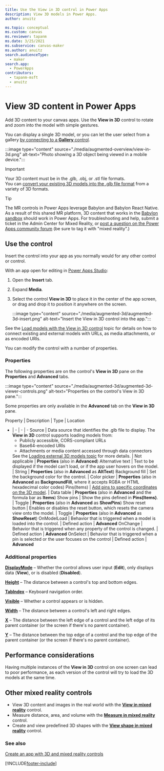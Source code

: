 ```yaml
---
title: Use the View in 3D control in Power Apps
description: View 3D models in Power Apps.
author: anuitz

ms.topic: conceptual
ms.custom: canvas
ms.reviewer: tapanm
ms.date: 3/25/2021
ms.subservice: canvas-maker
ms.author: anuitz
search.audienceType: 
  - maker
search.app: 
  - PowerApps
contributors:
  - tapanm-msft
  - anuitz
---
```


# View 3D content in Power Apps

Add 3D content to your canvas apps. Use the **View in 3D** control to rotate and zoom into the model with simple gestures.

You can display a single 3D model, or you can let the user select from a gallery [by connecting to a **Gallery** control](mixed-reality-component-view-3d-store.md).

:::image type="content" source="./media/augmented-overview/view-in-3d.png" alt-text="Photo showing a 3D object being viewed in a mobile device.":::


> [!IMPORTANT]
> Your 3D content must be in the .glb, .obj, or .stl file formats.  
> You can [convert your existing 3D models into the .glb file format](/dynamics365/mixed-reality/guides/3d-content-guidelines/) from a variety of 3D formats.

> [!TIP]
> The MR controls in Power Apps leverage Babylon and Babylon React Native. As a result of this shared MR platform, 3D content that works in the [Babylon sandbox](https://sandbox.babylonjs.com/) should work in Power Apps. For troubleshooting and help, submit a ticket in the Admin Center for Mixed Reality, or [post a question on the Power Apps community forum](https://powerusers.microsoft.com/t5/Get-Help-with-Power-Apps/ct-p/PA_General) (be sure to tag it with "mixed reality".)


## Use the control

Insert the control into your app as you normally would for any other control or control.

With an app open for editing in [Power Apps Studio](https://create.powerapps.com):

1. Open the **Insert** tab.
2. Expand **Media**.
3. Select the control **View in 3D** to place it in the center of the app screen, or drag and drop it to position it anywhere on the screen.


    :::image type="content" source="./media/augmented-3d/augmented-3d-insert.png" alt-text="Insert the View in 3D control into the app.":::

See the [Load models with the View in 3D control](mixed-reality-component-view-3d-store.md) topic for details on how to connect existing and external models with URLs, as media attachments, or as encoded URIs.

You can modify the control with a number of properties.

### Properties

The following properties are on the control's **View in 3D** pane on the **Properties** and **Advanced** tabs.



:::image type="content" source="./media/augmented-3d/augmented-3d-viewer-controls.png" alt-text="Properties on the control's View in 3D pane.":::

Some properties are only available in the **Advanced** tab on the **View in 3D** pane.

Property | Description | Type | Location
- | - | - | -
Source | Data source that identifies the .glb file to display. The **View in 3D** control supports loading models from:<br/><ul><li>Publicly accessible, CORS-compliant URLs</li><li>Base64-encoded URIs</li><li>Attachments or media content accessed through data connectors</li></ul>See the [Loading external 3D models topic](mixed-reality-component-view-3d-store.md) for more details. | Not applicable | **Properties** (also in **Advanced**)
Alternative text | Text to be displayed if the model can't load, or if the app user hovers on the model. | String | **Properties** (also in **Advanced** as **AltText**)
Background fill | Set the background color for the control. | Color picker | **Properties** (also in **Advanced** as **BackgroundFill**, where it accepts RGBA or HTML hexadecimal color codes)
Pins(Items) | [Add pins to specific coordinates on the 3D model](mixed-reality-add-pins-3d-model.md). | Data table | **Properties** (also in **Advanced** and the formula bar as **Items**)
Show pins | Show the pins defined in **Pins(Items)**. | Toggle | **Properties** (also in **Advanced** as **ShowPins**)
Show reset button | Enables or disables the reset button, which resets the camera view onto the model. | Toggle | **Properties** (also in **Advanced** as **ShowReset**)
OnModelLoad | Behavior that is triggered when a model is loaded into the control. | Defined action | **Advanced**
OnChange | Behavior that is triggered when any property of the control is changed. | Defined action | **Advanced**
OnSelect | Behavior that is triggered when a pin is selected or the user focuses on the control | Defined action | **Advanced**

### Additional properties

**[DisplayMode](./controls/properties-core.md)** – Whether the control allows user input (**Edit**), only displays data (**View**), or is disabled (**Disabled**).

**[Height](./controls/properties-size-location.md)** – The distance between a control's top and bottom edges.

**[TabIndex](./controls/properties-accessibility.md)** – Keyboard navigation order.

**[Visible](./controls/properties-core.md)** – Whether a control appears or is hidden.

**[Width](./controls/properties-size-location.md)** – The distance between a control's left and right edges.

**[X](./controls/properties-size-location.md)** – The distance between the left edge of a control and the left edge of its parent container (or the screen if there's no parent container).

**[Y](./controls/properties-size-location.md)** – The distance between the top edge of a control and the top edge of the parent container (or the screen if there's no parent container).



## Performance considerations

Having multiple instances of the **View in 3D** control on one screen can lead to poor performance, as each version of the control will try to load the 3D models at the same time. 



## Other mixed reality controls

- View 3D content and images in the real world with the **[View in mixed reality](mixed-reality-component-view-mr.md)** control.
- Measure distance, area, and volume with the **[Measure in mixed reality](mixed-reality-component-measure-distance.md)** control.
- Create and view predefined 3D shapes with the **[View shape in mixed reality](mixed-reality-component-view-shape.md)** control.

### See also

[Create an app with 3D and mixed reality controls](how-to/build-view-in-mr-3d-apps.md)

[!INCLUDE[footer-include](../../includes/footer-banner.md)]
